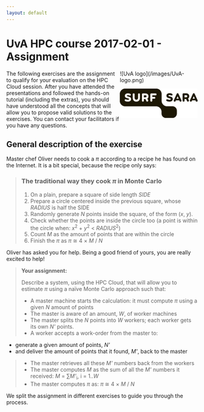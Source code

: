 ```yaml
---
layout: default
---
```


# UvA HPC course 2017-02-01 - Assignment

<div style="float:right;max-width:205px;" markdown="1">
![UvA logo](/images/UvA-logo.png)

![SURFsara logo](/images/SURFsara_logo.png)
</div>

The following exercises are the assignment to qualify for your evaluation on the HPC Cloud session. After you have attended the presentations and followed the hands-on tutorial (including the extras), you should have understood all the concepts that will allow you to propose valid solutions to the exercises. You can contact your facilitators if you have any questions.

## General description of the exercise

Master chef Oliver needs to cook a _&pi;_ according to a recipe he has found on the Internet. It is a bit special, because the recipe only says: 

> ### The traditional way they cook _&pi;_ in Monte Carlo
>
> 1. On a plain, prepare a square of side length _SIDE_
> 1. Prepare a circle centered inside the previous square, whose _RADIUS_ is half the SIDE
> 1. Randomly generate _N_ points inside the square, of the form (_x_, _y_).
> 1. Check whether the points are inside the circle too (a point is within the circle when: _x_<sup>2</sup> + _y_<sup>2</sup> < _RADIUS_<sup>2</sup>)
> 1. Count _M_ as the amount of points that are within the circle
> 1. Finish the _&pi;_ as _&pi;_ &cong; 4 × _M_ / _N_

Oliver has asked you for help. Being a good friend of yours, you are really excited to help!

>**Your assignment:**
>
>Describe a system, using the HPC Cloud, that will allow you to estimate _&pi;_ using a naïve Monte Carlo approach such that:
>
> * A master machine starts the calculation: it must compute _&pi;_ using a given _N_ amount of points
> * The master is aware of an amount, _W_, of worker machines
> * The master splits the _N_ points into _W_ workers; each worker gets its own _N'_ points.
> * A worker accepts a work-order from the master to:
   * generate a given amount of points, _N'_
   * and deliver the amount of points that it found, _M'_, back to the master
> * The master retrieves all these _M'_ numbers back from the workers
> * The master computes _M_ as the sum of all the _M'_ numbers it received: _M_ = &sum;_M'_<sub>i</sub>, i = 1.._W_
> * The master computes _&pi;_ as: _&pi;_ &cong; 4 × _M_ / _N_

We split the assignment in different exercises to guide you through the process.
